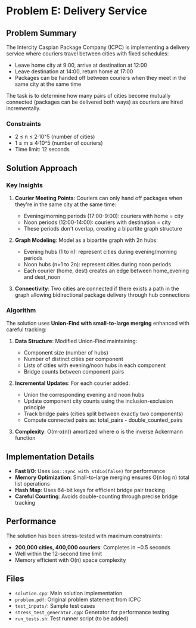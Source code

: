 # Problem E: Delivery Service

## Problem Summary

The Intercity Caspian Package Company (ICPC) is implementing a delivery service where couriers travel between cities with fixed schedules:
- Leave home city at 9:00, arrive at destination at 12:00
- Leave destination at 14:00, return home at 17:00
- Packages can be handed off between couriers when they meet in the same city at the same time

The task is to determine how many pairs of cities become mutually connected (packages can be delivered both ways) as couriers are hired incrementally.

### Constraints
- 2 ≤ n ≤ 2·10^5 (number of cities)
- 1 ≤ m ≤ 4·10^5 (number of couriers)
- Time limit: 12 seconds

## Solution Approach

### Key Insights

1. **Courier Meeting Points**: Couriers can only hand off packages when they're in the same city at the same time:
   - Evening/morning periods (17:00-9:00): couriers with home = city
   - Noon periods (12:00-14:00): couriers with destination = city
   - These periods don't overlap, creating a bipartite graph structure

2. **Graph Modeling**: Model as a bipartite graph with 2n hubs:
   - Evening hubs (1 to n): represent cities during evening/morning periods
   - Noon hubs (n+1 to 2n): represent cities during noon periods
   - Each courier (home, dest) creates an edge between home_evening and dest_noon

3. **Connectivity**: Two cities are connected if there exists a path in the graph allowing bidirectional package delivery through hub connections

### Algorithm

The solution uses **Union-Find with small-to-large merging** enhanced with careful tracking:

1. **Data Structure**: Modified Union-Find maintaining:
   - Component size (number of hubs)
   - Number of distinct cities per component
   - Lists of cities with evening/noon hubs in each component
   - Bridge counts between component pairs

2. **Incremental Updates**: For each courier added:
   - Union the corresponding evening and noon hubs
   - Update component city counts using the inclusion-exclusion principle
   - Track bridge pairs (cities split between exactly two components)
   - Compute connected pairs as: total_pairs - double_counted_pairs

3. **Complexity**: O(m·α(n)) amortized where α is the inverse Ackermann function

## Implementation Details

- **Fast I/O**: Uses `ios::sync_with_stdio(false)` for performance
- **Memory Optimization**: Small-to-large merging ensures O(n log n) total list operations
- **Hash Map**: Uses 64-bit keys for efficient bridge pair tracking
- **Careful Counting**: Avoids double-counting through precise bridge tracking

## Performance

The solution has been stress-tested with maximum constraints:
- **200,000 cities, 400,000 couriers**: Completes in ~0.5 seconds
- Well within the 12-second time limit
- Memory efficient with O(n) space complexity

## Files

- `solution.cpp`: Main solution implementation
- `problem.pdf`: Original problem statement from ICPC
- `test_inputs/`: Sample test cases
- `stress_test_generator.cpp`: Generator for performance testing
- `run_tests.sh`: Test runner script (to be added)